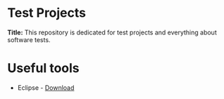 # Test Projects

**Title:** This repository is dedicated for test projects and everything about software tests.


# Useful tools

- Eclipse - [Download](https://www.eclipse.org/downloads/download.php?file=/oomph/epp/2019-06/R/eclipse-inst-win64.exe)
